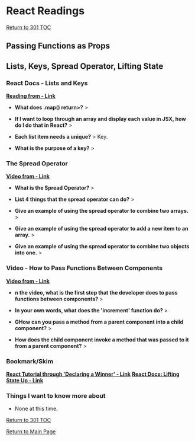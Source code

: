 # React Readings

[Return to 301 TOC](301TOC.md)

## Passing Functions as Props

## Lists, Keys, Spread Operator, Lifting State

### React Docs - Lists and Keys

**[Reading from - Link](https://reactjs.org/docs/lists-and-keys.html)**

- **What does .map() return>?** >
- **If I want to loop through an array and display each value in JSX, how do I do that in React?** >

- **Each list item needs a unique?** > Key.

- **What is the purpose of a key?** >

### The Spread Operator

**[Video from - Link](https://medium.com/coding-at-dawn/how-to-use-the-spread-operator-in-javascript-b9e4a8b06fab)**

- **What is the Spread Operator?** >

- **List 4 things that the spread operator can do?** >

- **Give an example of using the spread operator to combine two arrays.** >

- **Give an example of using the spread operator to add a new item to an array.** >

- **Give an example of using the spread operator to combine two objects into one.** >

### Video - How to Pass Functions Between Components

**[Video from - Link](https://www.youtube.com/watch?v=c05OL7XbwXU)**

- **n the video, what is the first step that the developer does to pass functions between components?** >

- **In your own words, what does the 'increment' function do?** >

- **GHow can you pass a method from a parent component into a child component?** >

- **How does the child component invoke a method that was passed to it from a parent component?** >

### Bookmark/Skim

**[React Tutorial through 'Declaring a Winner' - Link](https://reactjs.org/tutorial/tutorial.html)**
**[React Docs: Lifting State Up - Link](https://reactjs.org/docs/lifting-state-up.html)**

### Things I want to know more about

- None at this time.

[Return to 301 TOC](301TOC.md)

[Return to Main Page](../README.md)

